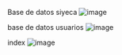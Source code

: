 Base de datos siyeca 
![image](https://github.com/user-attachments/assets/7435af35-9c74-4494-883b-c61bd1bef2a2)

base de datos usuarios
![image](https://github.com/user-attachments/assets/b84c330f-b483-4835-b1a0-2cf09a32f364)


index 
![image](https://github.com/user-attachments/assets/5b3210ec-59f2-4486-a5cf-536d24348dce)


